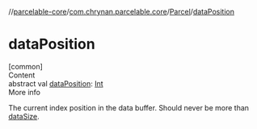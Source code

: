//[parcelable-core](../../../index.md)/[com.chrynan.parcelable.core](../index.md)/[Parcel](index.md)/[dataPosition](data-position.md)



# dataPosition  
[common]  
Content  
abstract val [dataPosition](data-position.md): [Int](https://kotlinlang.org/api/latest/jvm/stdlib/kotlin/-int/index.html)  
More info  


The current index position in the data buffer. Should never be more than [dataSize](data-size.md).

  




